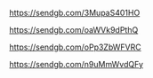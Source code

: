 https://sendgb.com/3MupaS401HO


https://sendgb.com/oaWVk9dPthQ


https://sendgb.com/oPp3ZbWFVRC


https://sendgb.com/n9uMmWvdQFy
